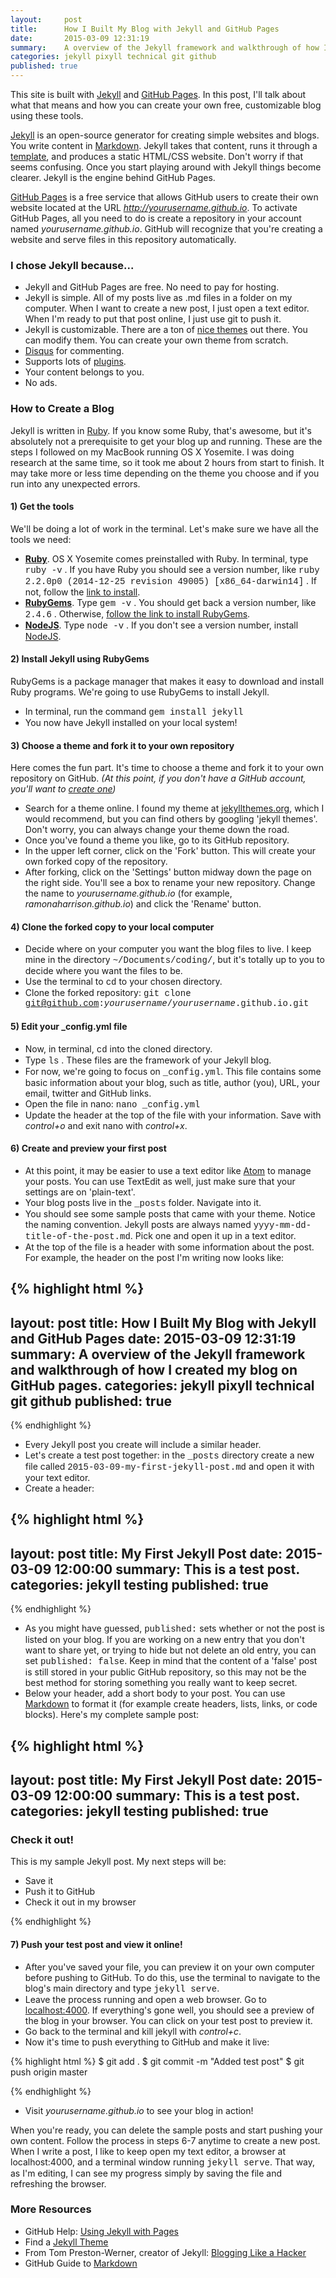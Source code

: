 ```yaml
---
layout:     post
title:      How I Built My Blog with Jekyll and GitHub Pages
date:       2015-03-09 12:31:19
summary:    A overview of the Jekyll framework and walkthrough of how I created my blog on GitHub pages.
categories: jekyll pixyll technical git github
published: true
---
```


This site is built with [Jekyll](http://jekyllrb.com/) and [GitHub Pages](https://help.github.com/articles/using-jekyll-with-pages/). In this post, I'll talk about what that means and how you can create your own free, customizable blog using these tools.

[Jekyll](https://github.com/jekyll/jekyll) is an open-source generator for creating simple websites and blogs. You write content in [Markdown](https://help.github.com/articles/markdown-basics/). Jekyll takes that content, runs it through a [template](http://jekyllrb.com/docs/templates/), and produces a static HTML/CSS website. Don't worry if that seems confusing. Once you start playing around with Jekyll things become clearer. Jekyll is the engine behind GitHub Pages.

[GitHub Pages](https://help.github.com/articles/what-are-github-pages/) is a free service that allows GitHub users to create their own website located at the URL <i>http://yourusername.github.io</i>. To activate GitHub Pages, all you need to do is create a repository in your account named <i>yourusername.github.io</i>. GitHub will recognize that you're creating a website and serve files in this repository automatically.

### I chose Jekyll because...

  * Jekyll and GitHub Pages are free. No need to pay for hosting.
  * Jekyll is simple. All of my posts live as .md files in a folder on my computer. When I want to create a new post, I just open a text editor. When I'm ready to put that post online, I just use git to push it.
  * Jekyll is customizable. There are a ton of [nice themes](https://www.google.com/webhp?sourceid=chrome-instant&ion=1&espv=2&es_th=1&ie=UTF-8#safe=off&q=jekyll+themes) out there. You can modify them. You can create your own theme from scratch.
  * [Disqus](https://disqus.com/) for commenting.
  * Supports lots of [plugins](http://jekyllrb.com/docs/plugins/).
  * Your content belongs to you.
  * No ads.

### How to Create a Blog

Jekyll is written in [Ruby](https://www.ruby-lang.org/en/). If you know some Ruby, that's awesome, but it's absolutely not a prerequisite to get your blog up and running. These are the steps I followed on my MacBook running OS X Yosemite. I was doing research at the same time, so it took me about 2 hours from start to finish. It may take more or less time depending on the theme you choose and if you run into any unexpected errors.

#### 1) Get the tools
We'll be doing a lot of work in the terminal. Let's make sure we have all the tools we need:

  * [<b>Ruby</b>](https://www.ruby-lang.org/en/). OS X Yosemite comes preinstalled with Ruby. In terminal, type <span style="font-family:Courier" class="bg-dark-gray white">ruby -v</span> . If you have Ruby you should see a version number, like <span style="font-family:Courier" class="bg-dark-gray white">ruby 2.2.0p0 (2014-12-25 revision 49005) [x86_64-darwin14]</span> . If not, follow the [link to install](https://www.ruby-lang.org/en/documentation/installation/).
  * [<b>RubyGems</b>](http://guides.rubygems.org/). Type <span style="font-family:Courier" class="bg-dark-gray white">gem -v</span> . You should get back a version number, like <span style="font-family:Courier" class="bg-dark-gray white">2.4.6</span> . Otherwise, [follow the link to install RubyGems](https://rubygems.org/pages/download).
  * [<b>NodeJS</b>](https://nodejs.org/). Type  <span style="font-family:Courier" class="bg-dark-gray white">node -v</span> . If you don't see a version number, install [NodeJS](https://nodejs.org/download/).


#### 2) Install Jekyll using RubyGems
RubyGems is a package manager that makes it easy to download and install Ruby programs. We're going to use RubyGems to install Jekyll.

  * In terminal, run the command <span style="font-family:Courier" class="bg-dark-gray white">gem install jekyll</span>
  * You now have Jekyll installed on your local system!

#### 3) Choose a theme and fork it to your own repository
Here comes the fun part. It's time to choose a theme and fork it to your own repository on GitHub. <i>(At this point, if you don't have a GitHub account, you'll want to [create one](https://github.com/))</i>

  * Search for a theme online. I found my theme at [jekyllthemes.org](jekyllthemes.org), which I would recommend, but you can find others by googling 'jekyll themes'. Don't worry, you can always change your theme down the road.
  * Once you've found a theme you like, go to its GitHub repository.
  * In the upper left corner, click on the 'Fork' button. This will create your own forked copy of the repository.
  * After forking, click on the 'Settings' button midway down the page on the right side. You'll see a box to rename your new repository. Change the name to <i>yourusername.github.io</i> (for example, <i>ramonaharrison.github.io</i>) and click the 'Rename' button.

#### 4) Clone the forked copy to your local computer

  * Decide where on your computer you want the blog files to live. I keep mine in the directory <span style="font-family:Courier" class="bg-dark-gray white">~/Documents/coding/</span>, but it's totally up to you to decide where you want the files to be.
  * Use the terminal to <span style="font-family:Courier" class="bg-dark-gray white">cd</span> to your chosen directory.
  * Clone the forked repository: <span style="font-family:Courier" class="bg-dark-gray white">git clone git@github.com:<i>yourusername</i>/<i>yourusername</i>.github.io.git</span>

#### 5) Edit your _config.yml file

  * Now, in terminal, <span style="font-family:Courier" class="bg-dark-gray white">cd</span> into the cloned directory.
  * Type <span style="font-family:Courier" class="bg-dark-gray white">ls</span> . These files are the framework of your Jekyll blog.
  * For now, we're going to focus on <span style="font-family:Courier" class="bg-dark-gray white">_config.yml</span>. This file contains some basic information about your blog, such as title, author (you), URL, your email, twitter and GitHub links.
  * Open the file in nano: <span style="font-family:Courier" class="bg-dark-gray white">nano _config.yml</span>
  * Update the header at the top of the file with your information. Save with <i>control+o</i> and exit nano with <i>control+x</i>.

#### 6) Create and preview your first post

  * At this point, it may be easier to use a text editor like [Atom](https://atom.io/) to manage your posts. You can use TextEdit as well, just make sure that your settings are on 'plain-text'.
  * Your blog posts live in the <span style="font-family:Courier" class="bg-dark-gray white">_posts</span> folder. Navigate into it.
  * You should see some sample posts that came with your theme. Notice the naming convention. Jekyll posts are always named <span style="font-family:Courier" class="bg-dark-gray white">yyyy-mm-dd-title-of-the-post.md</span>. Pick one and open it up in a text editor.
  * At the top of the file is a header with some information about the post. For example, the header on the post I'm writing now looks like:


{% highlight html %}
---
layout:     post
title:      How I Built My Blog with Jekyll and GitHub Pages
date:       2015-03-09 12:31:19
summary:    A overview of the Jekyll framework and walkthrough of how I created my blog on GitHub pages.
categories: jekyll pixyll technical git github
published: true
---
{% endhighlight %}

  * Every Jekyll post you create will include a similar header.
  * Let's create a test post together: in the <span style="font-family:Courier" class="bg-dark-gray white">_posts</span> directory create a new file called <span style="font-family:Courier" class="bg-dark-gray white">2015-03-09-my-first-jekyll-post.md</span> and open it with your text editor.
  * Create a header:

{% highlight html %}
---
layout:     post
title:      My First Jekyll Post
date:       2015-03-09 12:00:00
summary:    This is a test post.
categories: jekyll testing
published: true
---
{% endhighlight %}

  * As you might have guessed, <span style="font-family:Courier" class="bg-dark-gray white">published:</span> sets whether or not the post is listed on your blog. If you are working on a new entry that you don't want to share yet, or trying to hide but not delete an old entry, you can set <span style="font-family:Courier" class="bg-dark-gray white">published: false</span>. Keep in mind that the content of a 'false' post is still stored in your public GitHub repository, so this may not be the best method for storing something you really want to keep secret.
  * Below your header, add a short body to your post. You can use [Markdown](https://help.github.com/articles/markdown-basics/) to format it (for example create headers, lists, links, or code blocks). Here's my complete sample post:

{% highlight html %}
---
layout:     post
title:      My First Jekyll Post
date:       2015-03-09 12:00:00
summary:    This is a test post.
categories: jekyll testing
published: true
---

### Check it out!

This is my sample Jekyll post. My next steps will be:
 * Save it
 * Push it to GitHub
 * Check it out in my browser

{% endhighlight %}


#### 7) Push your test post and view it online!
  * After you've saved your file, you can preview it on your own computer before pushing to GitHub. To do this, use the terminal to navigate to the blog's main directory and type <span style="font-family:Courier" class="bg-dark-gray white">jekyll serve</span>.
  * Leave the process running and open a web browser. Go to [localhost:4000](localhost:4000). If everything's gone well, you should see a preview of the blog in your browser. You can click on your test post to preview it.
  * Go back to the terminal and kill jekyll with <i>control+c</i>.
  * Now it's time to push everything to GitHub and make it live:

  {% highlight html %}
$ git add .
$ git commit -m "Added test post"
$ git push origin master

  {% endhighlight %}

  * Visit <i>yourusername.github.io</i> to see your blog in action!

When you're ready, you can delete the sample posts and start pushing your own content. Follow the process in steps 6-7 anytime to create a new post. When I write a post, I like to keep open my text editor, a browser at localhost:4000, and a terminal window running <span style="font-family:Courier" class="bg-dark-gray white">jekyll serve</span>. That way, as I'm editing, I can see my progress simply by saving the file and refreshing the browser.


### More Resources

  * GitHub Help: [Using Jekyll with Pages](https://help.github.com/articles/using-jekyll-with-pages/)
  * Find a [Jekyll Theme](http://jekyllthemes.org/)
  * From Tom Preston-Werner, creator of Jekyll: [Blogging Like a Hacker](http://tom.preston-werner.com/2008/11/17/blogging-like-a-hacker.html)
  * GitHub Guide to [Markdown](https://help.github.com/articles/markdown-basics/)
